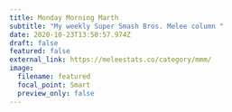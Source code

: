 ```yaml
---
title: Monday Morning Marth
subtitle: "My weekly Super Smash Bros. Melee column "
date: 2020-10-23T13:50:57.974Z
draft: false
featured: false
external_link: https://meleestats.co/category/mmm/
image:
  filename: featured
  focal_point: Smart
  preview_only: false
---
```

